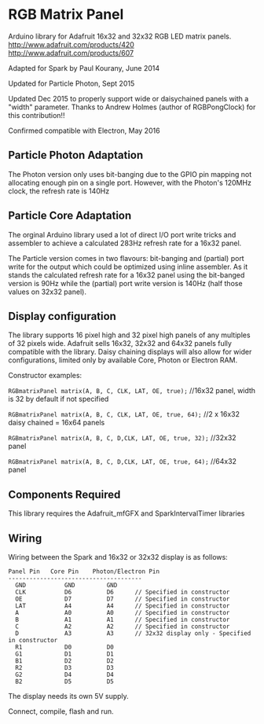 RGB Matrix Panel
================

Arduino library for Adafruit 16x32 and 32x32 RGB LED matrix panels.
	http://www.adafruit.com/products/420
	http://www.adafruit.com/products/607

Adapted for Spark by Paul Kourany, June 2014

Updated for Particle Photon, Sept 2015

Updated Dec 2015 to properly support wide or daisychained panels with a "width" parameter.
Thanks to Andrew Holmes (author of RGBPongClock) for this contribution!!

Confirmed compatible with Electron, May 2016


Particle Photon Adaptation
---
The Photon version only uses bit-banging due to the GPIO pin mapping not
allocating enough pin on a single port.  However, with the Photon's 120MHz
clock, the refresh rate is 140Hz

Particle Core Adaptation
---
The orginal Arduino library used a lot of direct I/O port write tricks and
assembler to achieve a calculated 283Hz refresh rate for a 16x32 panel.

The Particle version comes in two flavours: bit-banging and (partial) port
write for the output which could be optimized using inline assembler.  As it
stands the calculated refresh rate for a 16x32 panel using the bit-banged
version is 90Hz while the (partial) port write version is 140Hz (half those
values on 32x32 panel).

Display configuration
---
The library supports 16 pixel high and 32 pixel high panels of any multiples
of 32 pixels wide.  Adafruit sells 16x32, 32x32 and 64x32 panels fully compatible
with the library.  Daisy chaining displays will also allow for wider configurations,
limited only by available Core,  Photon or Electron RAM.

Constructor examples:

`RGBmatrixPanel matrix(A, B, C, CLK, LAT, OE, true);` //16x32 panel, width is 32 by default if not specified

`RGBmatrixPanel matrix(A, B, C, CLK, LAT, OE, true, 64);` //2 x 16x32 daisy chained = 16x64 panels

`RGBmatrixPanel matrix(A, B, C, D,CLK, LAT, OE, true, 32);` //32x32 panel

`RGBmatrixPanel matrix(A, B, C, D,CLK, LAT, OE, true, 64);` //64x32 panel


Components Required
---
This library requires the Adafruit_mfGFX and SparkIntervalTimer libraries

Wiring
---
Wiring between the Spark and 16x32 or 32x32 display is as follows:

```
Panel Pin	Core Pin	Photon/Electron Pin
--------------------------------------
  GND			GND			GND		
  CLK 			D6          D6		// Specified in constructor
  OE  			D7          D7		// Specified in constructor
  LAT 			A4          A4		// Specified in constructor
  A   			A0          A0		// Specified in constructor
  B   			A1          A1		// Specified in constructor
  C   			A2          A2		// Specified in constructor
  D				A3			A3		// 32x32 display only - Specified in constructor
  R1			D0			D0		
  G1			D1			D1		
  B1			D2			D2		
  R2			D3			D3		
  G2			D4			D4		
  B2			D5			D5		
```

The display needs its own 5V supply.

Connect, compile, flash and run.
